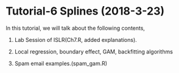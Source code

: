 # Tutorial-6 Splines (2018-3-23)
In this tutorial, we will talk about the following contents,

1. Lab Session of ISLR(Ch7.R, added explanations).

2. Local regression, boundary effect, GAM, backfitting algorithms

3. Spam email examples.(spam_gam.R)

